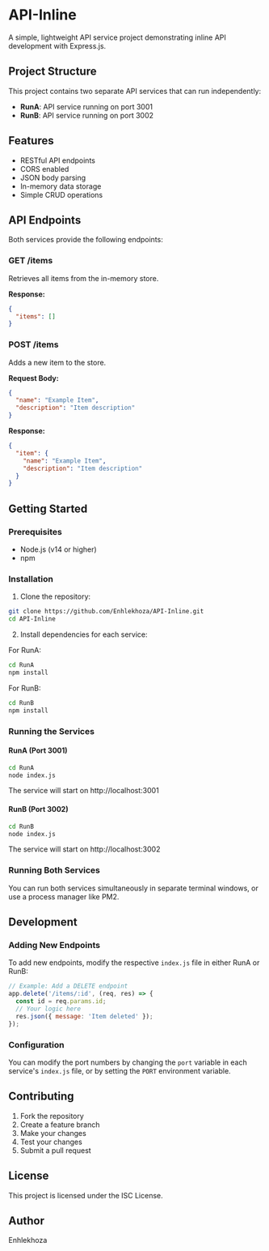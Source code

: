# API-Inline

A simple, lightweight API service project demonstrating inline API development with Express.js.

## Project Structure

This project contains two separate API services that can run independently:

- **RunA**: API service running on port 3001
- **RunB**: API service running on port 3002

## Features

- RESTful API endpoints
- CORS enabled
- JSON body parsing
- In-memory data storage
- Simple CRUD operations

## API Endpoints

Both services provide the following endpoints:

### GET /items
Retrieves all items from the in-memory store.

**Response:**
```json
{
  "items": []
}
```

### POST /items
Adds a new item to the store.

**Request Body:**
```json
{
  "name": "Example Item",
  "description": "Item description"
}
```

**Response:**
```json
{
  "item": {
    "name": "Example Item",
    "description": "Item description"
  }
}
```

## Getting Started

### Prerequisites

- Node.js (v14 or higher)
- npm

### Installation

1. Clone the repository:
```bash
git clone https://github.com/Enhlekhoza/API-Inline.git
cd API-Inline
```

2. Install dependencies for each service:

For RunA:
```bash
cd RunA
npm install
```

For RunB:
```bash
cd RunB
npm install
```

### Running the Services

#### RunA (Port 3001)
```bash
cd RunA
node index.js
```
The service will start on http://localhost:3001

#### RunB (Port 3002)
```bash
cd RunB
node index.js
```
The service will start on http://localhost:3002

### Running Both Services

You can run both services simultaneously in separate terminal windows, or use a process manager like PM2.

## Development

### Adding New Endpoints

To add new endpoints, modify the respective `index.js` file in either RunA or RunB:

```javascript
// Example: Add a DELETE endpoint
app.delete('/items/:id', (req, res) => {
  const id = req.params.id;
  // Your logic here
  res.json({ message: 'Item deleted' });
});
```

### Configuration

You can modify the port numbers by changing the `port` variable in each service's `index.js` file, or by setting the `PORT` environment variable.

## Contributing

1. Fork the repository
2. Create a feature branch
3. Make your changes
4. Test your changes
5. Submit a pull request

## License

This project is licensed under the ISC License.

## Author

Enhlekhoza
